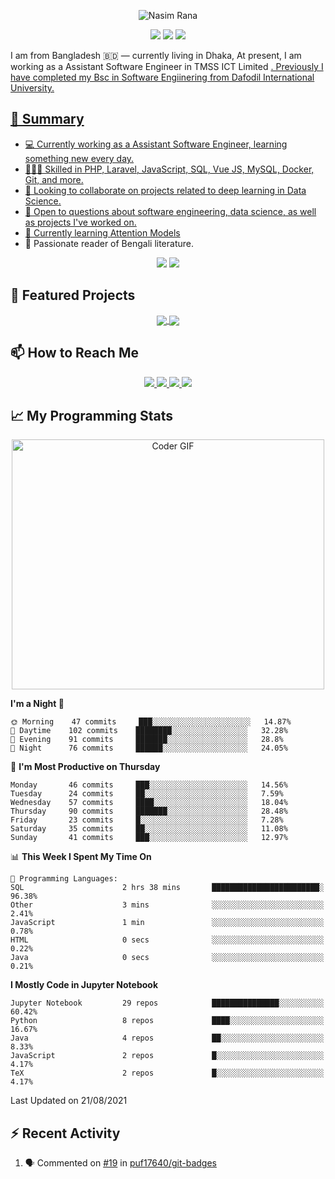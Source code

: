 <p align="center">
 <img src="https://raw.githubusercontent.com/nasimrana1725/nasimrana1725/main/cover.jpg" alt="Nasim Rana">
</p>

<p align="center">
 <img src="https://img.shields.io/github/last-commit/nasimrana1725/nasimrana1725">
<!-- <a href="https://gist.github.com/nasimrana1725"><img src="https://badges.pufler.dev/gists/nasimrana1725"></a> -->
 <a href="https://github.com/nasimrana1725?tab=repositories"><img src="https://img.shields.io/github/stars/nasimrana1725?affiliations=OWNER%2CCOLLABORATOR&color=success"></a>
 <a href="https://github.com/nasimrana1725/?tab=followers"><img src="https://img.shields.io/github/followers/nasimrana1725?label=Followers&color=success"></a>
</p>

I am from Bangladesh 🇧🇩 — currently living in Dhaka, At present, I am working as a Assistant Software Engineer in TMSS ICT Limited <a href="https://github.com/tmssictsoft">. Previously I have completed my Bsc in Software Engiinering from Dafodil International University.

## 🌯 Summary

- 💻 Currently working as a Assistant Software Engineer, learning something new every day.
- 👨🏼‍💻 Skilled in PHP, Laravel, JavaScript, SQL, Vue JS, MySQL, Docker, Git, and more.
- 👀 Looking to collaborate on projects related to deep learning in Data Science.
- 💬 Open to questions about software engineering, data science, as well as projects I've worked on.
- 🌱 Currently learning [Attention Models](https://www.coursera.org/professional-certificates/ibm-data-science#courses)
- 📖 Passionate reader of Bengali literature.

<p align = "center">
  <img src="https://github-readme-stats.vercel.app/api?username=nasimrana1725&count_private=true&show_icons=true&theme=graywhite&line_height=27&hide_border=true">
  <img src="https://github-readme-stats.vercel.app/api/top-langs/?username=nasimrana1725&hide=jupyter%20notebook,html&theme=graywhite&hide_border=true">
</p>

## 🔖 Featured Projects

<p align="center">
  <a href="https://github.com/nasimrana1725/order-api-repository-pattern-With-Laravel">
   <img align="center" src="https://github-readme-stats.vercel.app/api/pin/?username=nasimrana1725&repo=order-api-repository-pattern-With-Laravel&theme=graywhite" />
  </a>
  <a href="https://github.com/nasimrana1725/E-Commerce-with-Bagisto">
   <img align="center" src="https://github-readme-stats.vercel.app/api/pin/?username=nasimrana1725&repo=E-Commerce-with-Bagisto&theme=graywhite" />
  </a>
</p>

## 📫 How to Reach Me

<p align="center">
 <a href="http://golamsaroar.com/">
  <img src="https://img.shields.io/badge/nasimrana.com-%23206A5D.svg?&style=for-the-badge&logo=jquery&logoColor=white" />
 </a>
 <a href="https://www.linkedin.com/in/nasim1725/">
  <img src="https://img.shields.io/badge/connect-%230077B5.svg?&style=for-the-badge&logo=linkedin&logoColor=white" />
 </a>
 <a href="https://join.skype.com/invite/kMn3ZnbRcdFS">
  <img src="https://img.shields.io/badge/chat-%2300AFF0.svg?&style=for-the-badge&logo=skype&logoColor=white" />
 </a>
 <a href="mailto:nasimrana69@gmail.com">
  <img src="https://img.shields.io/badge/email-%23C14438.svg?&style=for-the-badge&logo=Gmail&logoColor=white" />
 </a>
</p>

## 📈 My Programming Stats

<p align="center">
 <img src="https://media.giphy.com/media/SWoSkN6DxTszqIKEqv/giphy.gif" alt="Coder GIF" width="500" height="400">
</p>

<!--START_SECTION:waka-->
**I'm a Night 🦉** 

```text
🌞 Morning    47 commits     ███░░░░░░░░░░░░░░░░░░░░░░   14.87% 
🌆 Daytime    102 commits    ████████░░░░░░░░░░░░░░░░░   32.28% 
🌃 Evening    91 commits     ███████░░░░░░░░░░░░░░░░░░   28.8% 
🌙 Night      76 commits     ██████░░░░░░░░░░░░░░░░░░░   24.05%

```
📅 **I'm Most Productive on Thursday** 

```text
Monday       46 commits     ███░░░░░░░░░░░░░░░░░░░░░░   14.56% 
Tuesday      24 commits     ██░░░░░░░░░░░░░░░░░░░░░░░   7.59% 
Wednesday    57 commits     ████░░░░░░░░░░░░░░░░░░░░░   18.04% 
Thursday     90 commits     ███████░░░░░░░░░░░░░░░░░░   28.48% 
Friday       23 commits     █░░░░░░░░░░░░░░░░░░░░░░░░   7.28% 
Saturday     35 commits     ██░░░░░░░░░░░░░░░░░░░░░░░   11.08% 
Sunday       41 commits     ███░░░░░░░░░░░░░░░░░░░░░░   12.97%

```


📊 **This Week I Spent My Time On** 

```text
💬 Programming Languages: 
SQL                      2 hrs 38 mins       ████████████████████████░   96.38% 
Other                    3 mins              ░░░░░░░░░░░░░░░░░░░░░░░░░   2.41% 
JavaScript               1 min               ░░░░░░░░░░░░░░░░░░░░░░░░░   0.78% 
HTML                     0 secs              ░░░░░░░░░░░░░░░░░░░░░░░░░   0.22% 
Java                     0 secs              ░░░░░░░░░░░░░░░░░░░░░░░░░   0.21%

```

**I Mostly Code in Jupyter Notebook** 

```text
Jupyter Notebook         29 repos            ███████████████░░░░░░░░░░   60.42% 
Python                   8 repos             ████░░░░░░░░░░░░░░░░░░░░░   16.67% 
Java                     4 repos             ██░░░░░░░░░░░░░░░░░░░░░░░   8.33% 
JavaScript               2 repos             █░░░░░░░░░░░░░░░░░░░░░░░░   4.17% 
TeX                      2 repos             █░░░░░░░░░░░░░░░░░░░░░░░░   4.17%

```



 Last Updated on 21/08/2021
<!--END_SECTION:waka-->

## :zap: Recent Activity

<!--START_SECTION:activity-->
1. 🗣 Commented on [#19](https://github.com/puf17640/git-badges/issues/19) in [puf17640/git-badges](https://github.com/puf17640/git-badges)
<!--END_SECTION:activity-->
